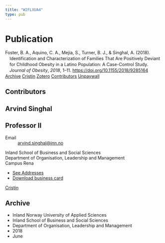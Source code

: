 ```yaml
---
title: "W2FLXUA4"
type: pub
---
```

<h1>Publication</h1>
<article id="csl-bib-container-W2FLXUA4" class="csl-bib-container">
  <div class="csl-bib-body" style="line-height: 1.35; padding-left: 1em; text-indent:-1em;">
  <div class="csl-entry">Foster, B. A., Aquino, C. A., Mejia, S., Turner, B. J., &amp; Singhal, A. (2018). Identification and Characterization of Families That Are Positively Deviant for Childhood Obesity in a Latino Population: A Case-Control Study. <i>Journal of Obesity</i>, <i>2018</i>, 1&#x2013;11. <a href="https://doi.org/10.1155/2018/9285164">https://doi.org/10.1155/2018/9285164</a></div>
</div>
  <div class="csl-bib-buttons">
    <a href="#taxonomy-article-W2FLXUA4" class="csl-bib-button">Archive</a>
    <a href alt="Cristin URL" class="csl-bib-button">Cristin</a>
    <a href alt="Zotero URL" class="csl-bib-button">Zotero</a>
    <a href="#contributors-article-W2FLXUA4" class="csl-bib-button">Contributors</a>
    <a href="http://downloads.hindawi.com/journals/jobe/2018/9285164.pdf" class="csl-bib-button">Unpaywall</a>
  </div>
  <div id="csl-bib-meta-container-W2FLXUA4"></div>
</article>
<div id="csl-bib-meta-W2FLXUA4" class="csl-bib-meta">
  <article id="contributors-article-W2FLXUA4" class="contributors-article">
    <h1>Contributors</h1>
    <div class="personas">
<div class="vrtx-hinn-person-card">
<div class="photo">
<i class="lar la-user-circle missing-person"></i>
</div>
<div class="info">
<hgroup><h1>Arvind Singhal</h1>
<h2>Professor II</h2>
</hgroup><dl>
<dt>Email</dt>
<dd>
<a href="mailto:arvind.singhal@inn.no">arvind.singhal@inn.no</a>
</dd>
</dl>
<p>
Inland School of Business and Social Sciences<br>
Department of Organisation, Leadership and Management<br>
Campus Rena
</p>
<ul class="vrtx-hinn-links">
<li><a href="https://www.inn.no/english/find-an-employee/arvind-singhal.html#vrtx-hinn-addresses">See Addresses</a></li>
<li><a href="https://www.inn.no/english/find-an-employee/arvind-singhal.html?vrtx=vcf">Download business card</a></li>
</ul>
</div>
</div>
<a href="https://app.cristin.no/persons/show.jsf?id=863653" alt="Cristin URL" class="personas-cristin">Cristin</a>
</div>
  </article>
  <article id="taxonomy-article-W2FLXUA4" class="taxonomy-article">
    <h1>Archive</h1>
    <ul>
      <li>Inland Norway University of Applied Sciences</li>
      <li>Inland School of Business and Social Sciences</li>
      <li>Department of Organisation, Leadership and Management</li>
      <li>2018</li>
      <li>June</li>
    </ul>
  </article>
</div>
